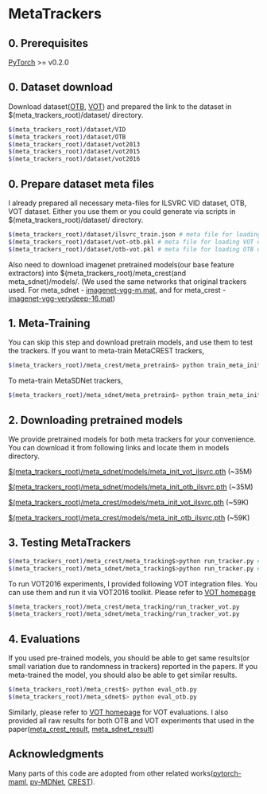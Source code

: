 # MetaTrackers

## 0. Prerequisites
[PyTorch](http://pytorch.org/) >= v0.2.0

## 0. Dataset download
Download dataset([OTB](https://sites.google.com/site/benchmarkpami/), [VOT](http://www.votchallenge.net/)) and prepared the link to the dataset in $(meta_trackers_root)/dataset/ directory.
```bash
$(meta_trackers_root)/dataset/VID
$(meta_trackers_root)/dataset/OTB
$(meta_trackers_root)/dataset/vot2013
$(meta_trackers_root)/dataset/vot2015
$(meta_trackers_root)/dataset/vot2016
```

## 0. Prepare dataset meta files
I already prepared all necessary meta-files for ILSVRC VID dataset, OTB, VOT dataset. Either you use them or you could generate via scripts in $(meta_trackers_root)/dataset/ directory.
```bash
$(meta_trackers_root)/dataset/ilsvrc_train.json # meta file for loading ILSVRC VID dataset to meta-train.
$(meta_trackers_root)/dataset/vot-otb.pkl # meta file for loading VOT dataset to meta-train(for OTB experiments)
$(meta_trackers_root)/dataset/otb-vot.pkl # meta file for loading OTB dataset to meta-train(for VOT experiments)
```
Also need to download imagenet pretrained models(our base feature extractors) into $(meta_trackers_root)/meta_crest(and meta_sdnet)/models/. (We used the same networks that original trackers used. For meta_sdnet - [imagenet-vgg-m.mat](http://www.vlfeat.org/matconvnet/models/imagenet-vgg-m.mat), and for meta_crest - [imagenet-vgg-verydeep-16.mat](http://www.vlfeat.org/matconvnet/models/imagenet-vgg-verydeep-16.mat))

## 1. Meta-Training
You can skip this step and download pretrain models, and use them to test the trackers. If you want to meta-train MetaCREST trackers,
```bash
$(meta_trackers_root)/meta_crest/meta_pretrain$> python train_meta_init.py -e OTB # for OTB experiments, for VOT use -e VOT
```
To meta-train MetaSDNet trackers,
```bash
$(meta_trackers_root)/meta_sdnet/meta_pretrain$> python train_meta_init.py -e OTB # for OTB experiments, for VOT use -e VOT
```

## 2. Downloading pretrained models
We provide pretrained models for both meta trackers for your convenience. You can download it from following links and locate them in models directory.

[$(meta_trackers_root)/meta_sdnet/models/meta_init_vot_ilsvrc.pth](https://drive.google.com/file/d/1hQm9pHO_FJDceAcX_DDqoiZvNpXUfJ5D/view?usp=sharing) (~35M)

[$(meta_trackers_root)/meta_sdnet/models/meta_init_otb_ilsvrc.pth](https://drive.google.com/file/d/1y5Iqd40G6CrRZTeY2zHybO49qfUmGjXE/view?usp=sharing) (~35M)

[$(meta_trackers_root)/meta_crest/models/meta_init_vot_ilsvrc.pth](https://drive.google.com/file/d/1pBiVFaoi1kjK_COnQxZehmLvA59o3PGt/view?usp=sharing) (~59K)

[$(meta_trackers_root)/meta_crest/models/meta_init_otb_ilsvrc.pth](https://drive.google.com/file/d/1THmp-FdUPu2lzueSJlXsMOPBpe7QYh2q/view?usp=sharing) (~59K)


## 3. Testing MetaTrackers
```bash
$(meta_trackers_root)/meta_crest/meta_tracking$>python run_tracker.py # meta_crest tracker for OTB experiments
$(meta_trackers_root)/meta_sdnet/meta_tracking$>python run_tracker.py # meta_sdnet tracker for OTB experiments
```
To run VOT2016 experiments, I provided following VOT integration files. You can use them and run it via VOT2016 toolkit. Please refer to [VOT homepage](http://votchallenge.net/howto/)
```bash
$(meta_trackers_root)/meta_crest/meta_tracking/run_tracker_vot.py
$(meta_trackers_root)/meta_sdnet/meta_tracking/run_tracker_vot.py
```

## 4. Evaluations
If you used pre-trained models, you should be able to get same results(or small variation due to randomness in trackers) reported in the papers. If you meta-trained the model, you should also be able to get similar results.
```bash
$(meta_trackers_root)/meta_crest$> python eval_otb.py 
$(meta_trackers_root)/meta_sdnet$> python eval_otb.py
```
Similarly, please refer to [VOT homepage](http://votchallenge.net/howto/) for VOT evaluations. I also provided all raw results for both OTB and VOT experiments that used in the paper([meta_crest_result](https://drive.google.com/file/d/18PfjMJ21ldKkBfUQpaa8TK4PHU5lh9mx/view?usp=sharing), [meta_sdnet_result](https://drive.google.com/file/d/10tTaiO2-hyggjKyuwlgTG34bFQkIyxgF/view?usp=sharing))


## Acknowledgments
Many parts of this code are adopted from other related works([pytorch-maml](https://github.com/katerakelly/pytorch-maml), [py-MDNet](https://github.com/HyeonseobNam/py-MDNet), [CREST](https://github.com/ybsong00/CREST-Release)).
